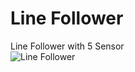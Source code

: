 # Line Follower
 Line Follower with 5 Sensor <br />
![Line Follower](https://pasteboard.co/nbWzFdIeB6KQ.jpg)
